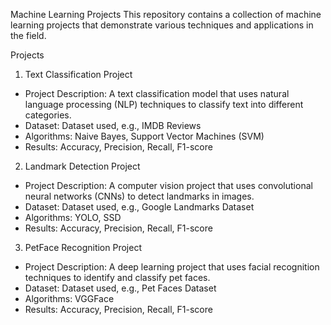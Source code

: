 Machine Learning Projects
This repository contains a collection of machine learning projects that demonstrate various techniques and applications in the field.

Projects
1. Text Classification Project
- Project Description: A text classification model that uses natural language processing (NLP) techniques to classify text into different categories.
- Dataset: Dataset used, e.g., IMDB Reviews
- Algorithms: Naive Bayes, Support Vector Machines (SVM)
- Results: Accuracy, Precision, Recall, F1-score

2. Landmark Detection Project
- Project Description: A computer vision project that uses convolutional neural networks (CNNs) to detect landmarks in images.
- Dataset: Dataset used, e.g., Google Landmarks Dataset
- Algorithms: YOLO, SSD
- Results: Accuracy, Precision, Recall, F1-score

3. PetFace Recognition Project
- Project Description: A deep learning project that uses facial recognition techniques to identify and classify pet faces.
- Dataset: Dataset used, e.g., Pet Faces Dataset
- Algorithms: VGGFace
- Results: Accuracy, Precision, Recall, F1-score
